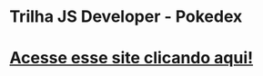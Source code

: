 # Trilha JS Developer - Pokedex

# [Acesse esse site clicando aqui!](https://gabrielrga.github.io/js-developer-pokedex/)

